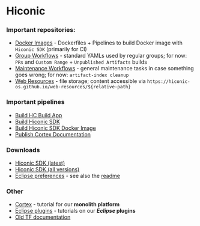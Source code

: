 # Hiconic

### Important repositories:

* [Docker Images](https://github.com/hiconic-os/hiconic.ci.docker) - Dockerfiles + Pipelines to build Docker image with `Hiconic SDK` (primarily for CI)
* [Group Workflows](https://github.com/hiconic-os/hiconic.ci.workflows) - standard YAMLs used by regular groups; for now: `PRs` and `Custom Range` + `Unpublished Artifacts` builds
* [Maintenance Workflows](https://github.com/hiconic-os/hiconic.ci.maintenance) - general maintenance tasks in case something goes wrong; for now: `artifact-index cleanup`
* [Web Resources](https://github.com/hiconic-os/web-resources) - file storage; content accessible via `https://hiconic-os.github.io/web-resources/${relative-path}`

### Important pipelines

* [Build HC Build App](https://github.com/hiconic-os/com.braintribe.devrock.cicd/actions/workflows/hc-build.yaml)
* [Build Hiconic SDK](https://github.com/hiconic-os/tribefire.extension.setup/actions/workflows/hiconic-sdk.yaml)
* [Build Hiconic SDK Docker Image](https://github.com/hiconic-os/hiconic.ci.docker/actions/workflows/hc-sdk.yaml)
* [Publish Cortex Documentation](https://github.com/hiconic-os/tribefire.cortex.documentation/actions/workflows/publish-doc.yaml)

### Downloads
* [Hiconic SDK (latest)](https://api.hiconic-os.org/dowload-latest-artifact-part.php?groupId=tribefire.extension.setup&artifactId=hiconic-sdk&type=zip)
* [Hiconic SDK (all versions)](https://github.com/hiconic-os/maven-repo-dev/packages/2152237)
* [Eclipse preferences](https://hiconic-os.github.io/web-resources/development/eclipse-preferences/hiconic-eclipse-preferences.epf) - see also the [readme](https://github.com/hiconic-os/web-resources/blob/main/development/eclipse-preferences/README.md)

### Other
* [Cortex](https://docs.hiconic-os.org/tribefire.cortex.documentation/getting-started-doc/overview.html) - tutorial for our **monolith platform**
* [Eclipse plugins](https://eclipse.hiconic-os.org/documentation/com.braintribe.devrock.eclipse/devrock-tutorials/intro.html) - tutorials on our **_Eclipse_ plugins**
* [Old TF documentation](https://documentation.tribefire.com/tribefire.cortex.documentation/concepts-doc/features.html)